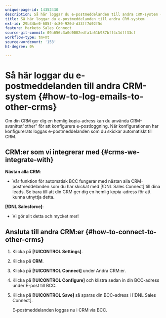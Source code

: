 ```yaml
---
unique-page-id: 14352430
description: Så här loggar du e-postmeddelanden till andra CRM-system - Marketo Docs - produktdokumentation
title: Så här loggar du e-postmeddelanden till andra CRM-system
exl-id: 29b34be0-685f-4c80-920d-d33ff7d02f5d
feature: Marketo Sales Connect
source-git-commit: 09a656c3a0d0002edfa1a61b987bff4c1dff33cf
workflow-type: tm+mt
source-wordcount: '153'
ht-degree: 0%

---
```


# Så här loggar du e-postmeddelanden till andra CRM-system {#how-to-log-emails-to-other-crms}

Om din CRM ger dig en hemlig kopia-adress kan du använda CRM-avsnittet&quot;other&quot; för att konfigurera e-postloggning. När konfigurationen har konfigurerats loggas e-postmeddelanden som du skickar automatiskt till CRM.

## CRM:er som vi integrerar med {#crms-we-integrate-with}

**Nästan alla CRM**:

* Vår funktion för automatisk BCC fungerar med nästan alla CRM-postmeddelanden som du har skickat med [!DNL Sales Connect] till dina leads. Se bara till att din CRM ger dig en hemlig kopia-adress för att kunna utnyttja detta.

**[!DNL Salesforce]**:

* Vi gör allt detta och mycket mer!

## Ansluta till andra CRM:er {#how-to-connect-to-other-crms}

1. Klicka på **[!UICONTROL Settings]**.
1. Klicka på **CRM**.
1. Klicka på **[!UICONTROL Connect]** under Andra CRM:er.
1. Klicka på **[!UICONTROL Configure]** och klistra sedan in din BCC-adress under E-post till BCC.
1. Klicka på **[!UICONTROL Save]** så sparas din BCC-adress i [!DNL Sales Connect].

   E-postmeddelanden loggas nu i CRM via BCC.
